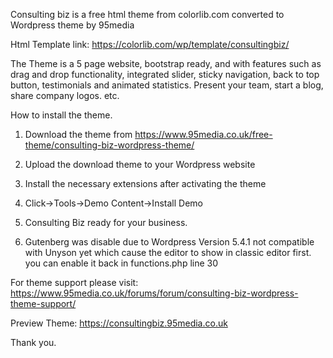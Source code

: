 Consulting biz is a free html theme from colorlib.com converted to Wordpress theme by 95media

Html Template link: https://colorlib.com/wp/template/consultingbiz/

The Theme is a 5 page website, bootstrap ready, and 
with features such as drag and drop functionality, integrated slider, sticky navigation, back to top button, testimonials and animated statistics. Present your team, start a blog, share company logos. etc.

How to install the theme.

1. Download the theme from https://www.95media.co.uk/free-theme/consulting-biz-wordpress-theme/

2. Upload the download theme to your Wordpress website

3. Install the necessary extensions after activating the theme

4. Click->Tools->Demo Content->Install Demo

5. Consulting Biz ready for your business.

6. Gutenberg was disable due to Wordpress Version 5.4.1 not compatible with Unyson yet which cause the editor to show in classic editor first. you can enable it back in functions.php line 30

For theme support please visit: https://www.95media.co.uk/forums/forum/consulting-biz-wordpress-theme-support/

Preview Theme: https://consultingbiz.95media.co.uk

Thank you.

